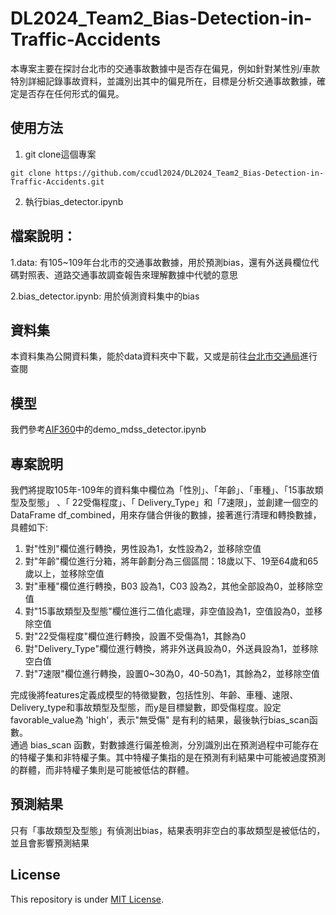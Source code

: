 # DL2024_Team2_Bias-Detection-in-Traffic-Accidents  
本專案主要在探討台北市的交通事故數據中是否存在偏見，例如針對某性別/車款特別詳細記錄事故資料，並識別出其中的偏見所在，目標是分析交通事故數據，確定是否存在任何形式的偏見。  
  
## 使用方法  
1. git clone這個專案  
  
 ` git clone https://github.com/ccudl2024/DL2024_Team2_Bias-Detection-in-Traffic-Accidents.git `  
  
2. 執行bias_detector.ipynb  
  
## 檔案說明：
1.data: 有105~109年台北市的交通事故數據，用於預測bias，還有外送員欄位代碼對照表、道路交通事故調查報告來理解數據中代號的意思  
  
2.bias_detector.ipynb: 用於偵測資料集中的bias  

## 資料集  
本資料集為公開資料集，能於data資料夾中下載，又或是前往[台北市交通局](https://www.dot.gov.taipei/)進行查閱  

## 模型  
我們參考[AIF360](https://github.com/Trusted-AI/AIF360/tree/main)中的demo_mdss_detector.ipynb

## 專案說明  
我們將提取105年-109年的資料集中欄位為「性別」、「年齡」、「車種」、「15事故類型及型態」 、「 22受傷程度」、「 Delivery_Type」和「7速限」，並創建一個空的 DataFrame df_combined，用來存儲合併後的數據，接著進行清理和轉換數據，具體如下:  
  
1. 對"性別"欄位進行轉換，男性設為1，女性設為2，並移除空值  
2. 對"年齡"欄位進行分箱，將年齡劃分為三個區間：18歲以下、19至64歲和65歲以上，並移除空值  
3. 對"車種"欄位進行轉換，B03 設為1，C03 設為2，其他全部設為0，並移除空值  
4. 對"15事故類型及型態"欄位進行二值化處理，非空值設為1，空值設為0，並移除空值  
5. 對"22受傷程度"欄位進行轉換，設置不受傷為1，其餘為0  
6. 對"Delivery_Type"欄位進行轉換，將非外送員設為0，外送員設為1，並移除空白值  
7. 對"7速限"欄位進行轉換，設置0~30為0，40-50為1，其餘為2，並移除空值  
  
完成後將features定義成模型的特徵變數，包括性別、年齡、車種、速限、Delivery_type和事故類型及型態，而y是目標變數，即受傷程度。設定favorable_value為 'high'，表示"無受傷" 是有利的結果，最後執行bias_scan函數。  
通過 bias_scan 函數，對數據進行偏差檢測，分別識別出在預測過程中可能存在的特權子集和非特權子集。其中特權子集指的是在預測有利結果中可能被過度預測的群體，而非特權子集則是可能被低估的群體。  

## 預測結果  
只有「事故類型及型態」有偵測出bias，結果表明非空白的事故類型是被低估的，並且會影響預測結果  

## License  
This repository is under [MIT License](LICENSE).
